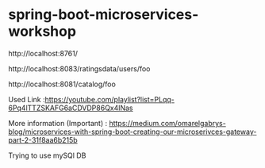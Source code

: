 # spring-boot-microservices-workshop

http://localhost:8761/

http://localhost:8083/ratingsdata/users/foo

http://localhost:8081/catalog/foo

Used Link :https://youtube.com/playlist?list=PLqq-6Pq4lTTZSKAFG6aCDVDP86Qx4lNas

More information (Important) :
https://medium.com/omarelgabrys-blog/microservices-with-spring-boot-creating-our-microserivces-gateway-part-2-31f8aa6b215b

Trying to use mySQl DB

